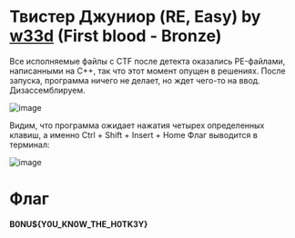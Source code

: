 # Твистер Джуниор (RE, Easy) by [w33d](https://github.com/w3irdd) (First blood - Bronze)

Все исполняемые файлы с CTF после детекта оказались PE-файлами, написанными на C++, так что этот момент опущен в решениях.
После запуска, программа ничего не делает, но ждет чего-то на ввод. Дизассемблируем.

![image](https://github.com/rolegiv/CTF-Writeups/assets/147992165/41069be2-b7ef-4c1b-a957-ea1df87cefb5)

Видим, что программа ожидает нажатия четырех определенных клавиш, а именно
Ctrl + Shift + Insert + Home
Флаг выводится в терминал:

![image](https://github.com/rolegiv/CTF-Writeups/assets/147992165/3f81ab50-0c4c-4d20-8935-a2ded5498e6d)

# Флаг
**B0NU${Y0U_KN0W_THE_H0TK3Y}**
